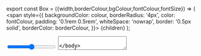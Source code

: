 [comment]: <> (sms message - unicode, message)

export const Box = ({width,borderColour,bgColour,fontColour,fontSize}) => (
<span
style={{
    backgroundColor: colour,
    borderRadius: '4px',
    color: fontColour,
    padding: '0.1rem 0.5rem',
    whiteSpace: 'nowrap',
    border: '0.5px solid',
    borderColor: borderColour,
    }}>
{children}
</span>
);

<input type="range" />

<textarea />